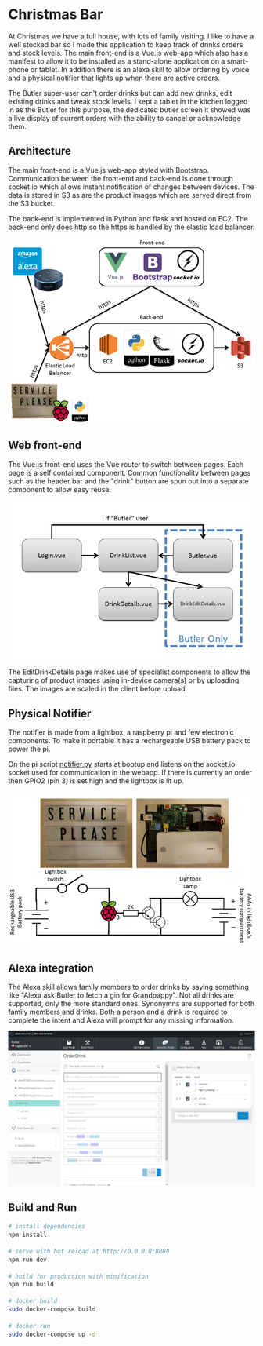 # Christmas Bar

At Christmas we have a full house, with lots of family visiting. I like to have a well stocked bar so I made this application to keep track of drinks orders and stock levels. The main front-end is a Vue.js web-app which also has a manifest to allow it to be installed as a stand-alone application on a smart-phone or tablet. In addition there is an alexa skill to allow ordering by voice and a physical notifier that lights up when there are active orders.

The Butler super-user can't order drinks but can add new drinks, edit existing drinks and tweak stock levels. I kept a tablet in the kitchen logged in as the Butler for this purpose, the dedicated butler screen it showed was a live display of current orders with the ability to cancel or acknowledge them.

## Architecture

The main front-end is a Vue.js web-app styled with Bootstrap. Communication between the front-end and back-end is done through socket.io which allows instant notification of changes between devices. The data is stored in S3 as are the product images which are served direct from the S3 bucket.

The back-end is implemented in Python and flask and hosted on EC2. The back-end only does http so the https is handled by the elastic load balancer.

![](architecture.png)

## Web front-end

The Vue.js front-end uses the Vue router to switch between pages. Each page is a self contained component. Common functionality between pages such as the header bar and the "drink" button are spun out into a separate component to allow easy reuse.

![](pages.png)

The EditDrinkDetails page makes use of specialist components to allow the capturing of product images using in-device camera(s) or by uploading files. The images are scaled in the client before upload.

## Physical Notifier

The notifier is made from a lightbox, a raspberry pi and few electronic components. To make it portable it has a rechargeable USB battery pack to power the pi.

On the pi script [notifier.py](notifier.py) starts at bootup and listens on the socket.io socket used for communication in the webapp. If there is currently an order then GPIO2 (pin 3) is set high and the lightbox is lit up.

![](notifier.png)

## Alexa integration

The Alexa skill allows family members to order drinks by saying something like "Alexa ask Butler to fetch a gin for Grandpappy". Not all drinks are supported, only the more standard ones. Synonymns are supported for both family members and drinks. Both a person and a drink is required to complete the intent and Alexa will prompt for any missing information.

![](alexa.png)

## Build and Run

``` bash
# install dependencies
npm install

# serve with hot reload at http://0.0.0.0:8080
npm run dev

# build for production with minification
npm run build

# docker build
sudo docker-compose build

# docker run
sudo docker-compose up -d
```

